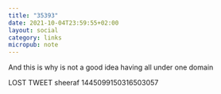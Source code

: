 ```yaml
---
title: "35393"
date: 2021-10-04T23:59:55+02:00
layout: social
category: links
micropub: note
---
```


And this is why is not a good idea having all under one domain

LOST TWEET  sheeraf 1445099150316503057
